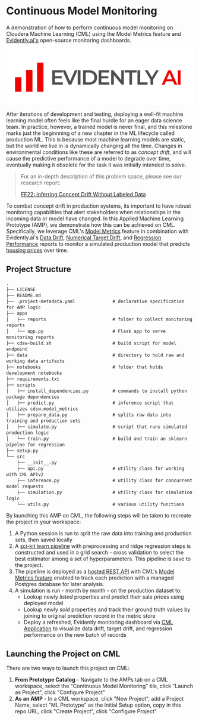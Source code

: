# Continuous Model Monitoring

A demonstration of how to perform continuous model monitoring on Cloudera Machine Learning (CML) using the Model Metrics feature and [Evidently.ai's](https://evidentlyai.com/) open-source monitoring dashboards.

![](data/images/evidently_ai_logo_fi.png)

After iterations of development and testing, deploying a well-fit machine learning model often feels like the final hurdle for an eager data science team. In practice, however, a trained model is never final, and this milestone marks just the beginnning of a new chapter in the ML lifecycle called production ML. This is because most machine learning models are static, but the world we live in is dynamically changing all the time. Changes in environmental conditions like these are referred to as _concept drift,_ and will cause the predictive performance of a model to degrade over time, eventually making it obsolete for the task it was initially intended to solve.

> For an in-depth description of this problem space, please see our research report:
>
> [FF22: Inferring Concept Drift Without Labeled Data](https://concept-drift.fastforwardlabs.com/)

To combat concept drift in production systems, its important to have robust monitoring capabilities that alert stakeholders when relationships in the incoming data or model have changed. In this Applied Machine Learning Prototype (AMP), we demonstrate how this can be achieved on CML. Specifically, we leverage CML's [Model Metrics](https://docs.cloudera.com/machine-learning/cloud/model-metrics/topics/ml-enabling-model-metrics.html) feature in combination with Evidently.ai's [Data Drift](https://docs.evidentlyai.com/reports/data-drift), [Numerical Target Drift](https://docs.evidentlyai.com/reports/num-target-drift), and [Regression Performance](https://docs.evidentlyai.com/reports/reg-performance) reports to monitor a simulated production model that predicts [housing prices](https://www.kaggle.com/harlfoxem/housesalesprediction) over time.

## Project Structure

```
.
├── LICENSE
├── README.md
├── .project-metadata.yaml				# declarative specification for AMP logic
├── apps
│   ├── reports							# folder to collect monitoring reports
│   └── app.py							# Flask app to serve monitoring reports
├── cdsw-build.sh					    # build script for model endpoint
├── data								# directory to hold raw and working data artifacts
├── notebooks							# folder that holds development notebooks
├── requirements.txt
├── scripts
│   ├── install_dependencies.py		    # commands to install python package dependencies
│   ├── predict.py					    # inference script that utilizes cdsw.model_metrics
│   ├── prepare_data.py					# splits raw data into training and production sets
│   ├── simulate.py						# script that runs simulated production logic
│   └── train.py						# build and train an sklearn pipelne for regression
├── setup.py
└── src
    ├── __init__.py
    ├── api.py							# utility class for working with CML APIv2
    ├── inference.py					# utility class for concurrent model requests
    ├── simulation.py					# utility class for simulation logic
    └── utils.py						# various utility functions
```

By launching this AMP on CML, the following steps will be taken to recreate the project in your workspace:

1. A Python session is run to split the raw data into training and production sets, then saved locally
2. A [sci-kit learn pipeline](https://scikit-learn.org/stable/modules/generated/sklearn.pipeline.Pipeline.html) with preprocessing and ridge regression steps is constructed and used in a grid search - cross validation to select the best estimator among a set of hyperparameters. This pipeline is save to the project.
3. The pipeline is deployed as a [hosted REST API](https://docs.cloudera.com/machine-learning/cloud/models/topics/ml-models.html) with CML's [Model Metrics feature](https://docs.cloudera.com/machine-learning/cloud/model-metrics/topics/ml-enabling-model-metrics.html) enabled to track each prediction with a managed Postgres database for later analysis.
4. A simulation is run - month by month - on the production dataset to:
   - Lookup newly _listed_ properties and predict their sale prices using deployed model
   - Lookup newly _sold_ properties and track their ground truth values by joining to original prediction record in the metric store
   - Deploy a refreshed, Evidently monitoring dashboard via [CML Application](https://docs.cloudera.com/machine-learning/cloud/applications/topics/ml-applications-c.html) to visualize data drift, target drift, and regression performance on the new batch of records

## Launching the Project on CML

There are two ways to launch this project on CML:

1. **From Prototype Catalog** - Navigate to the AMPs tab on a CML workspace, select the "Continuous Model Monitoring" tile, click "Launch as Project", click "Configure Project"
2. **As an AMP** - In a CML workspace, click "New Project", add a Project Name, select "ML Prototype" as the Initial Setup option, copy in this repo URL, click "Create Project", click "Configure Project"

